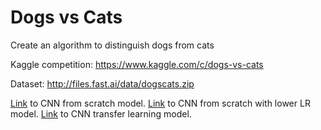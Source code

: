# Dogs vs Cats
Create an algorithm to distinguish dogs from cats

Kaggle competition: https://www.kaggle.com/c/dogs-vs-cats

Dataset: http://files.fast.ai/data/dogscats.zip

[Link](http://s3.picofile.com/file/8363012700/cnn_from_scratch.h5.html) to CNN from scratch model.
[Link](http://s3.picofile.com/file/8363013842/cnn_from_scratch_lower_lr.h5.html) to CNN from scratch with lower LR model.
[Link](http://s5.picofile.com/file/8363013568/cnn_transfer_learning.h5.html) to CNN transfer learning model.
